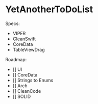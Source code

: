 #  YetAnotherToDoList

Specs:
- VIPER
- CleanSwift
- CoreData
- TableViewDrag

Roadmap:
- [] UI
- [] CoreData
- [] Strings to Enums
- [] Arch
- [] CleanCode
- [] SOLID
